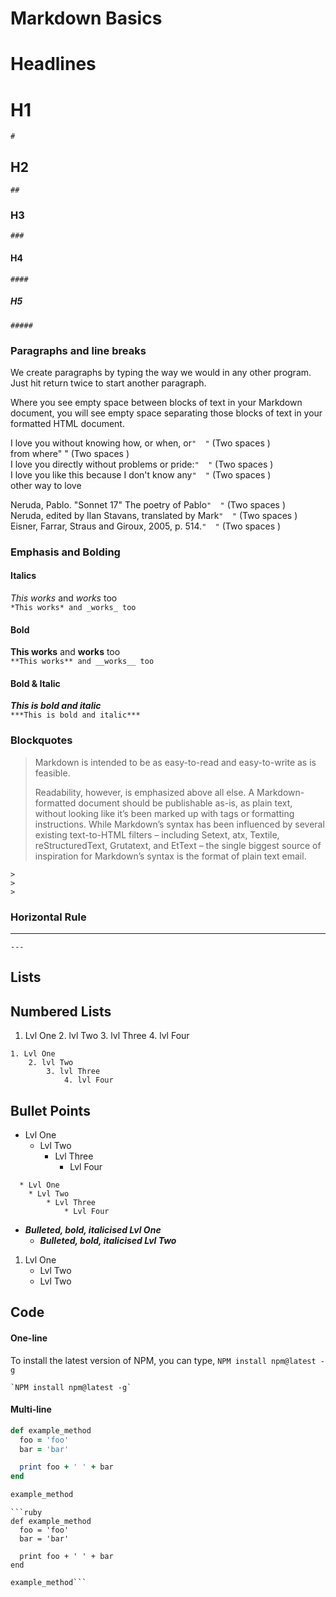 # Markdown Basics

# Headlines

# H1
`#`
## H2
`##`
### H3
`###`
#### H4
`####`
##### H5
`#####`

### Paragraphs and line breaks
We create paragraphs by typing the way we would in any other program. Just hit return 
twice to start another paragraph.

Where you see empty space between blocks of text in your Markdown document, you will 
see empty space separating those blocks of text in your formatted HTML document.

I love you without knowing how, or when, or`"  "` (Two spaces )    
from where"  " (Two spaces )    
I love you directly without problems or pride:`"  "` (Two spaces )    
I love you like this because I don't know any`"  "` (Two spaces )    
other way to love    

Neruda, Pablo. "Sonnet 17" The poetry of Pablo`"  "` (Two spaces )  
Neruda, edited by Ilan Stavans, translated by Mark`"  "` (Two spaces )  
Eisner, Farrar, Straus and Giroux, 2005, p. 514.`"  "` (Two spaces )  

### Emphasis and Bolding

#### Italics
*This works* and _works_ too  
`*This works* and _works_ too`  

#### Bold
**This works** and __works__ too  
`**This works** and __works__ too`

#### Bold & Italic
***This is bold and italic***  
`***This is bold and italic***`

### Blockquotes
> Markdown is intended to be as easy-to-read and easy-to-write as is feasible.
>
> Readability, however, is emphasized above all else. A Markdown-formatted document should 
be publishable as-is, as plain text, without looking like it’s been marked up with tags 
or formatting instructions. While Markdown’s syntax has been influenced by several existing 
text-to-HTML filters – including Setext, atx, Textile, reStructuredText, Grutatext, and 
EtText – the single biggest source of inspiration for Markdown’s syntax is the format of 
plain text email.  

` > `  
` > `  
` > `

### Horizontal Rule

---
`---`

## Lists

## Numbered Lists
1. Lvl One
    2. lvl Two
        3. lvl Three
            4. lvl Four
```       
1. Lvl One
    2. lvl Two
        3. lvl Three
            4. lvl Four
```

## Bullet Points
  * Lvl One
    * Lvl Two
        * Lvl Three
            * Lvl Four
```        
  * Lvl One
    * Lvl Two
        * Lvl Three
            * Lvl Four
```

* ***Bulleted, bold, italicised Lvl One***
    * ***Bulleted, bold, italicised Lvl Two***

1. Lvl One
    * Lvl Two
    * Lvl Two
    
## Code

#### One-line
To install the latest version of NPM, you can type, `NPM install npm@latest -g`
```
`NPM install npm@latest -g`
```

#### Multi-line
```ruby
def example_method
  foo = 'foo'
  bar = 'bar'

  print foo + ' ' + bar
end

example_method
```

```
```ruby
def example_method
  foo = 'foo'
  bar = 'bar'

  print foo + ' ' + bar
end

example_method```

```
